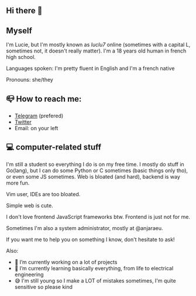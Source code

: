 ## Hi there 👋

## Myself

I'm Lucie, but I'm mostly known as _luclu7_ online (sometimes with a capital L, sometimes not, it doesn't really matter). I'm a 18 years old human in french high school.

Languages spoken: I'm pretty fluent in English and I'm a french native

Pronouns: she/they

## 📪 How to reach me:

- [Telegram](https://t.me/luclu7) (prefered)
- [Twitter](https://twitter.com/luclu7_)
- Email: on your left

## 💻 computer-related stuff

I'm still a student so everything I do is on my free time. I mostly do stuff in Go(lang), but I can do some Python or C sometimes (basic things only tho), or even some JS sometimes. Web is bloated (and hard), backend is way more fun.

Vim user, IDEs are too bloated.

Simple web is cute.

I don't love frontend JavaScript frameworks btw. Frontend is just not for me.

Sometimes I'm also a system administrator, mostly at @anjaraeu.

If you want me to help you on something I know, don't hesitate to ask!

Also:
- 🔭 I’m currently working on a lot of projects
- 🌱 I’m currently learning basically everything, from life to electrical engineering
- 😅 I'm still young so I make a LOT of mistakes sometimes, I'm quite sensitive so please kind
